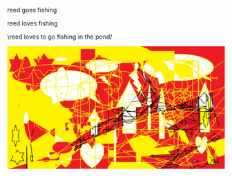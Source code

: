 reed goes fishing

reed loves fishing

\reed loves to go fishing in the pond/

![Forest](/assets/images/reedspictureofaforest.jpg)
